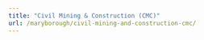 ```yaml
---
title: "Civil Mining & Construction (CMC)"
url: /maryborough/civil-mining-and-construction-cmc/
---
```

